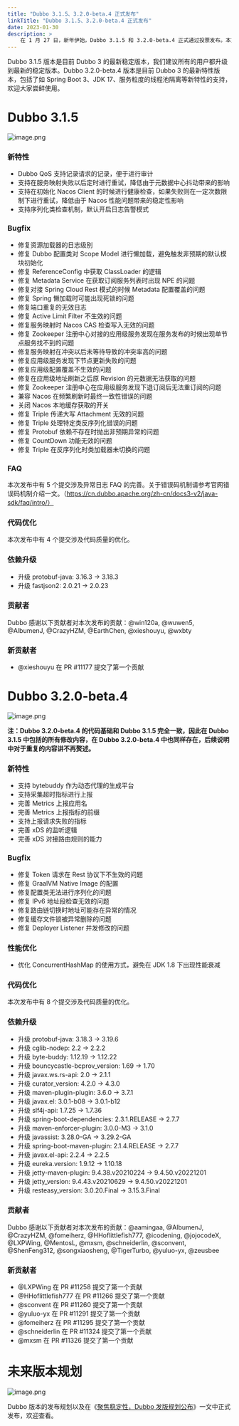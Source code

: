 ```yaml
---
title: "Dubbo 3.1.5、3.2.0-beta.4 正式发布"
linkTitle: "Dubbo 3.1.5、3.2.0-beta.4 正式发布"
date: 2023-01-30
description: >
    在 1 月 27 日，新年伊始，Dubbo 3.1.5 和 3.2.0-beta.4 正式通过投票发布。本文将介绍发布的变化一览。
---
```


Dubbo 3.1.5 版本是目前 Dubbo 3 的最新稳定版本，我们建议所有的用户都升级到最新的稳定版本。Dubbo 3.2.0-beta.4 版本是目前 Dubbo 3 的最新特性版本，包括了如 Spring Boot 3、JDK 17、服务粒度的线程池隔离等新特性的支持，欢迎大家尝鲜使用。

# Dubbo 3.1.5

![image.png](/imgs/blog/release/3-1-5.png)

### 新特性

- Dubbo QoS 支持记录请求的记录，便于进行审计
- 支持在服务映射失败以后定时进行重试，降低由于元数据中心抖动带来的影响
- 支持在初始化 Nacos Client 的时候进行健康检查，如果失败则在一定次数限制下进行重试，降低由于 Nacos 性能问题带来的稳定性影响
- 支持序列化类检查机制，默认开启日志告警模式

### Bugfix

- 修复资源加载器的日志级别
- 修复 Dubbo 配置类对 Scope Model 进行懒加载，避免触发非预期的默认模块初始化
- 修复 ReferenceConfig 中获取 ClassLoader 的逻辑
- 修复 Metadata Service 在获取订阅服务列表时出现 NPE 的问题
- 修复对接 Spring Cloud Rest 模式的时候 Metadata 配置覆盖的问题
- 修复 Spring 懒加载时可能出现死锁的问题
- 修复端口重复的无效日志
- 修复 Active Limit Filter 不生效的问题
- 修复服务映射时 Nacos CAS 检查写入无效的问题
- 修复 Zookeeper 注册中心对接的应用级服务发现在服务发布的时候出现单节点服务找不到的问题
- 修复服务映射在冲突以后未等待导致的冲突率高的问题
- 修复应用级服务发现下节点更新失败的问题
- 修复应用级配置覆盖不生效的问题
- 修复在应用级地址刷新之后原 Revision 的元数据无法获取的问题
- 修复 Zookeeper 注册中心在应用级服务发现下退订阅后无法重订阅的问题
- 兼容 Nacos 在频繁刷新时最终一致性错误的问题
- 关闭 Nacos 本地缓存获取的开关
- 修复 Triple 传递大写 Attachment 无效的问题
- 修复 Triple 处理特定类反序列化错误的问题
- 修复 Protobuf 依赖不存在时抛出非预期异常的问题
- 修复 CountDown 功能无效的问题
- 修复 Triple 在反序列化时类加载器未切换的问题

### FAQ

本次发布中有 5 个提交涉及异常日志 FAQ 的完善。关于错误码机制请参考官网错误码机制介绍一文。（https://cn.dubbo.apache.org/zh-cn/docs3-v2/java-sdk/faq/intro/）

### 代码优化

本次发布中有 4 个提交涉及代码质量的优化。

### 依赖升级

- 升级 protobuf-java: 3.16.3 -> 3.18.3
- 升级 fastjson2: 2.0.21 -> 2.0.23

### 贡献者

Dubbo 感谢以下贡献者对本次发布的贡献：@win120a, @wuwen5, @AlbumenJ, @CrazyHZM, @EarthChen, @xieshouyu, @wxbty

### 新贡献者

- @xieshouyu 在 PR #11177 提交了第一个贡献

# Dubbo 3.2.0-beta.4

![image.png](/imgs/blog/release/3-2-0-beta-4.png)

**注：Dubbo 3.2.0-beta.4 的代码基础和 Dubbo 3.1.5 完全一致，因此在 Dubbo 3.1.5 中包括的所有修改内容，在 Dubbo 3.2.0-beta.4 中也同样存在，后续说明中对于重复的内容讲不再赘述。**

### 新特性

- 支持 bytebuddy 作为动态代理的生成平台
- 支持采集超时指标进行上报
- 完善 Metrics 上报应用名
- 完善 Metrics 上报指标的前缀
- 支持上报请求失败的指标
- 完善 xDS 的监听逻辑
- 完善 xDS 对接路由规则的能力

### Bugfix

- 修复 Token 请求在 Rest 协议下不生效的问题
- 修复 GraalVM Native Image 的配置
- 修复配置类无法进行序列化的问题
- 修复 IPv6 地址段检查无效的问题
- 修复路由链切换时地址可能存在异常的情况
- 修复缓存文件锁被异常删除的问题
- 修复 Deployer Listener 并发修改的问题

### 性能优化

- 优化 ConcurrentHashMap 的使用方式，避免在 JDK 1.8 下出现性能衰减

### 代码优化

本次发布中有 8 个提交涉及代码质量的优化。

### 依赖升级

- 升级 protobuf-java: 3.18.3 -> 3.19.6
- 升级 cglib-nodep: 2.2 -> 2.2.2
- 升级 byte-buddy: 1.12.19 -> 1.12.22
- 升级 bouncycastle-bcprov_version: 1.69 -> 1.70
- 升级 javax.ws.rs-api: 2.0 -> 2.1.1
- 升级 curator_version: 4.2.0 -> 4.3.0
- 升级 maven-plugin-plugin: 3.6.0 -> 3.7.1
- 升级 javax.el: 3.0.1-b08 -> 3.0.1-b12
- 升级 slf4j-api: 1.7.25 -> 1.7.36
- 升级 spring-boot-dependencies: 2.3.1.RELEASE -> 2.7.7
- 升级 maven-enforcer-plugin: 3.0.0-M3 -> 3.1.0
- 升级 javassist: 3.28.0-GA -> 3.29.2-GA
- 升级 spring-boot-maven-plugin: 2.1.4.RELEASE -> 2.7.7
- 升级 javax.el-api: 2.2.4 -> 2.2.5
- 升级 eureka.version: 1.9.12 -> 1.10.18
- 升级 jetty-maven-plugin: 9.4.38.v20210224 -> 9.4.50.v20221201
- 升级 jetty_version: 9.4.43.v20210629 -> 9.4.50.v20221201
- 升级 resteasy_version: 3.0.20.Final -> 3.15.3.Final

### 贡献者

Dubbo 感谢以下贡献者对本次发布的贡献：@aamingaa, @AlbumenJ, @CrazyHZM, @fomeiherz, @HHoflittlefish777, @icodening, @jojocodeX, @LXPWing, @MentosL, @mxsm, @schneiderlin, @sconvent, @ShenFeng312, @songxiaosheng, @TigerTurbo, @yuluo-yx, @zeusbee

### 新贡献者

- @LXPWing 在 PR #11258 提交了第一个贡献
- @HHoflittlefish777 在 PR #11266 提交了第一个贡献
- @sconvent 在 PR #11260 提交了第一个贡献
- @yuluo-yx 在 PR #11291 提交了第一个贡献
- @fomeiherz 在 PR #11295 提交了第一个贡献
- @schneiderlin 在 PR #11324 提交了第一个贡献
- @mxsm 在 PR #11326 提交了第一个贡献


# 未来版本规划

![image.png](/imgs/blog/release/release-roadmap.png)

Dubbo 版本的发布规划以及在《[聚焦稳定性，Dubbo 发版规划公布](https://mp.weixin.qq.com/s?__biz=MzIwODYwNTA4MA==&mid=2247484424&idx=1&sn=2f5ff4846f7dafad325f78fd8cf4d1fc&chksm=9701deffa07657e9a46eb97bb859770b4856599566b992724013a848a730f394702938e72404&token=1547029975&lang=zh_CN#rd)》一文中正式发布，欢迎查看。
